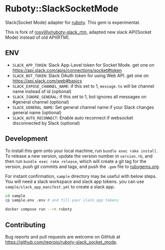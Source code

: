 # Ruboty::SlackSocketMode

Slack(Socket Mode) adapter for [ruboty](https://github.com/r7kamura/ruboty).
This gem is experimental.

This is fork of [rosylilly/ruboty-slack_rtm](https://github.com/rosylilly/ruboty-slack_rtm),
adapted new slack API(Socket Mode) instead of old API(RTM).

## ENV

- `SLACK_APP_TOKEN`: Slack App-Level token for Socket Mode. get one on https://api.slack.com/apis/connections/socket#token
- `SLACK_BOT_TOKEN`: Slack OAuth token for using Web API. get one on https://api.slack.com/web#basics
- `SLACK_EXPOSE_CHANNEL_NAME`: if this set to 1, `message.to` will be channel name instead of id (optional)
- `SLACK_IGNORE_GENERAL`: if this set to 1, bot ignores all messages on #general channel (optional)
- `SLACK_GENERAL_NAME`: Set general channel name if your Slack changes general name (optional)
- `SLACK_AUTO_RECONNECT`: Enable auto reconnect if websocket disconnected by Slack (optional)

## Development

To install this gem onto your local machine, run `bundle exec rake install`.
To release a new version, update the version number in `version.rb`, and then run `bundle exec rake release`, which will create a git tag for the version, push git commits and tags, and push the `.gem` file to [rubygems.org](https://rubygems.org).

For instant confirmation, `sample` directory may be useful with below steps.
You will need a slack workspace and slack app tokens. you can use `sample/slack_app_manifest.yml` to create a slack app.

```sh
cd sample
cp sample.env .env # and fill your slack_app tokens

docker compose run --rm ruboty
```

## Contributing

Bug reports and pull requests are welcome on GitHub at https://github.com/reproio/ruboty-slack_socket_mode.
